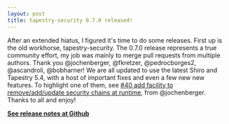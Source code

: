 ```yaml
---
layout: post
title: tapestry-security 0.7.0 released!
---
```

After an extended hiatus, I figured it's time to do some releases. First up is the old workhorse, tapestry-security. The 0.7.0 release represents a true community effort, my job was mainly to merge pull requests from multiple authors. Thank you @jochenberger, @fkretzer, @pedrocborges2, @ascandroli, @bobharner! We are all updated to use the latest Shiro and Tapestry 5.4, with a host of important fixes and even a few new new features. To highlight one of them, see [#40 add facility to remove/add/update security chains at runtime](https://github.com/tynamo/tapestry-security/issues/40), from @jochenberger. Thanks to all and enjoy!

[**See release notes at Github**](https://github.com/tynamo/tapestry-security/releases/tag/tapestry-security-0.7.0)
